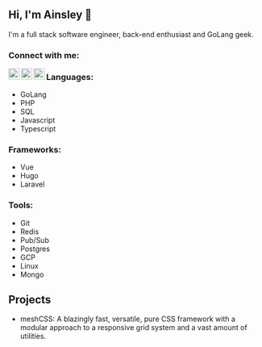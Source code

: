 ## Hi, I'm Ainsley 👋

I'm a full stack software engineer, back-end enthusiast and GoLang geek.

### Connect with me:

[<img align="left" alt="ainsleyclark | Twitter" width="22px" src="https://cdn.jsdelivr.net/npm/simple-icons@v3/icons/twitter.svg" />](https://twitter.com/ainsmsclark)
[<img align="left" alt="ainsleyclark | LinkedIn" width="22px" src="https://cdn.jsdelivr.net/npm/simple-icons@v3/icons/linkedin.svg" />](https://www.linkedin.com/in/ainsleyclark/)
[<img align="left" alt="ainsleyclark | Stackoverflow" width="22px" src="https://cdn.jsdelivr.net/npm/simple-icons@v3/icons/stackoverflow.svg" />](https://stackoverflow.com/users/11318860/ainsley)

### Languages:
- GoLang
- PHP
- SQL
- Javascript
- Typescript

### Frameworks:
- Vue
- Hugo
- Laravel

### Tools:
- Git
- Redis
- Pub/Sub
- Postgres
- GCP 
- Linux
- Mongo

## Projects

- meshCSS: A blazingly fast, versatile, pure CSS framework with a modular approach to a responsive grid system and a vast amount of utilities.

<!-- Here are some ideas to get you started:

- 🔭 I’m currently working on ...
- 🌱 I’m currently learning ...
- 👯 I’m looking to collaborate on ...
- 🤔 I’m looking for help with ...
- 💬 Ask me about ...
- 📫 How to reach me: ...
- 😄 Pronouns: ...
- ⚡ Fun fact: ...
 -->
